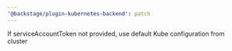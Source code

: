 ```yaml
---
'@backstage/plugin-kubernetes-backend': patch
---
```


If serviceAccountToken not provided, use default Kube configuration from cluster
